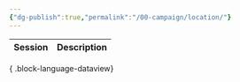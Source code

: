 ```yaml
---
{"dg-publish":true,"permalink":"/00-campaign/location/"}
---
```



| Session | Description |
| ------- | ----------- |

{ .block-language-dataview}
